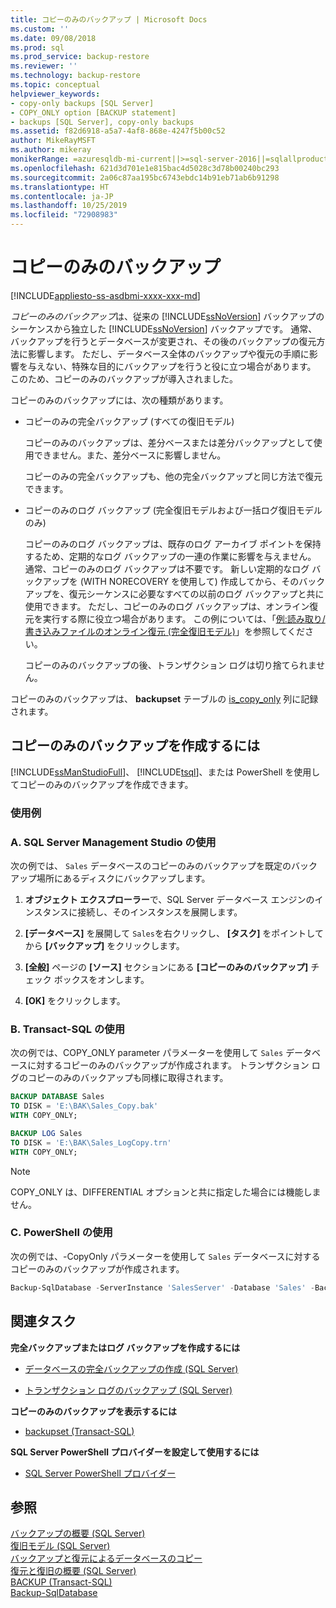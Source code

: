 ```yaml
---
title: コピーのみのバックアップ | Microsoft Docs
ms.custom: ''
ms.date: 09/08/2018
ms.prod: sql
ms.prod_service: backup-restore
ms.reviewer: ''
ms.technology: backup-restore
ms.topic: conceptual
helpviewer_keywords:
- copy-only backups [SQL Server]
- COPY_ONLY option [BACKUP statement]
- backups [SQL Server], copy-only backups
ms.assetid: f82d6918-a5a7-4af8-868e-4247f5b00c52
author: MikeRayMSFT
ms.author: mikeray
monikerRange: =azuresqldb-mi-current||>=sql-server-2016||=sqlallproducts-allversions||>=sql-server-linux-2017
ms.openlocfilehash: 621d3d701e1e815bac4d5028c3d78b00240bc293
ms.sourcegitcommit: 2a06c87aa195bc6743ebdc14b91eb71ab6b91298
ms.translationtype: HT
ms.contentlocale: ja-JP
ms.lasthandoff: 10/25/2019
ms.locfileid: "72908983"
---
```

# <a name="copy-only-backups"></a>コピーのみのバックアップ
[!INCLUDE[appliesto-ss-asdbmi-xxxx-xxx-md](../../includes/appliesto-ss-asdbmi-xxxx-xxx-md.md)]

*コピーのみのバックアップ*は、従来の [!INCLUDE[ssNoVersion](../../includes/ssnoversion-md.md)] バックアップのシーケンスから独立した [!INCLUDE[ssNoVersion](../../includes/ssnoversion-md.md)] バックアップです。 通常、バックアップを行うとデータベースが変更され、その後のバックアップの復元方法に影響します。 ただし、データベース全体のバックアップや復元の手順に影響を与えない、特殊な目的にバックアップを行うと役に立つ場合があります。 このため、コピーのみのバックアップが導入されました。  
  
 コピーのみのバックアップには、次の種類があります。  
  
- コピーのみの完全バックアップ (すべての復旧モデル)  
  
     コピーのみのバックアップは、差分ベースまたは差分バックアップとして使用できません。また、差分ベースに影響しません。  
  
     コピーのみの完全バックアップも、他の完全バックアップと同じ方法で復元できます。  
  
- コピーのみのログ バックアップ (完全復旧モデルおよび一括ログ復旧モデルのみ)  

     コピーのみのログ バックアップは、既存のログ アーカイブ ポイントを保持するため、定期的なログ バックアップの一連の作業に影響を与えません。 通常、コピーのみのログ バックアップは不要です。 新しい定期的なログ バックアップを (WITH NORECOVERY を使用して) 作成してから、そのバックアップを、復元シーケンスに必要なすべての以前のログ バックアップと共に使用できます。 ただし、コピーのみのログ バックアップは、オンライン復元を実行する際に役立つ場合があります。 この例については、「[例:読み取り/書き込みファイルのオンライン復元 &#40;完全復旧モデル&#41;](../../relational-databases/backup-restore/example-online-restore-of-a-read-write-file-full-recovery-model.md)」を参照してください。  

     コピーのみのバックアップの後、トランザクション ログは切り捨てられません。  
  
 コピーのみのバックアップは、 **backupset** テーブルの [is_copy_only](../../relational-databases/system-tables/backupset-transact-sql.md) 列に記録されます。  
  
## <a name="to-create-a-copy-only-backup"></a>コピーのみのバックアップを作成するには  
 [!INCLUDE[ssManStudioFull](../../includes/ssmanstudiofull-md.md)]、 [!INCLUDE[tsql](../../includes/tsql-md.md)]、または PowerShell を使用してコピーのみのバックアップを作成できます。  

### <a name="examples"></a>使用例  
###  <a name="SSMSProcedure"></a> A. SQL Server Management Studio の使用  
次の例では、 `Sales` データベースのコピーのみのバックアップを既定のバックアップ場所にあるディスクにバックアップします。

1. **オブジェクト エクスプローラー**で、SQL Server データベース エンジンのインスタンスに接続し、そのインスタンスを展開します。

1. **[データベース]** を展開して `Sales`を右クリックし、 **[タスク]** をポイントしてから **[バックアップ]** をクリックします。

1. **[全般]** ページの **[ソース]** セクションにある **[コピーのみのバックアップ]** チェック ボックスをオンします。

1. **[OK]** をクリックします。

###  <a name="TsqlProcedure"></a>B. Transact-SQL の使用  
次の例では、COPY_ONLY parameter パラメーターを使用して `Sales` データベースに対するコピーのみのバックアップが作成されます。  トランザクション ログのコピーのみのバックアップも同様に取得されます。

```sql
BACKUP DATABASE Sales
TO DISK = 'E:\BAK\Sales_Copy.bak'
WITH COPY_ONLY;

BACKUP LOG Sales
TO DISK = 'E:\BAK\Sales_LogCopy.trn'
WITH COPY_ONLY;
```
  
> [!NOTE]  
> COPY_ONLY は、DIFFERENTIAL オプションと共に指定した場合には機能しません。  

  
###  <a name="PowerShellProcedure"></a>C. PowerShell の使用  
次の例では、-CopyOnly パラメーターを使用して `Sales` データベースに対するコピーのみのバックアップが作成されます。  
```powershell
Backup-SqlDatabase -ServerInstance 'SalesServer' -Database 'Sales' -BackupFile 'E:\BAK\Sales_Copy.bak' -CopyOnly
```  
  
##  <a name="RelatedTasks"></a> 関連タスク  
 **完全バックアップまたはログ バックアップを作成するには**  
  
- [データベースの完全バックアップの作成 &#40;SQL Server&#41;](../../relational-databases/backup-restore/create-a-full-database-backup-sql-server.md)  
  
- [トランザクション ログのバックアップ &#40;SQL Server&#41;](../../relational-databases/backup-restore/back-up-a-transaction-log-sql-server.md)  

 **コピーのみのバックアップを表示するには**  
  
- [backupset &#40;Transact-SQL&#41;](../../relational-databases/system-tables/backupset-transact-sql.md)  
  
 **SQL Server PowerShell プロバイダーを設定して使用するには**  
  
- [SQL Server PowerShell プロバイダー](../../relational-databases/scripting/sql-server-powershell-provider.md)  

## <a name="see-also"></a>参照  
 [バックアップの概要 &#40;SQL Server&#41;](../../relational-databases/backup-restore/backup-overview-sql-server.md)   
 [復旧モデル &#40;SQL Server&#41;](../../relational-databases/backup-restore/recovery-models-sql-server.md)   
 [バックアップと復元によるデータベースのコピー](../../relational-databases/databases/copy-databases-with-backup-and-restore.md)   
 [復元と復旧の概要 &#40;SQL Server&#41;](../../relational-databases/backup-restore/restore-and-recovery-overview-sql-server.md)  
[BACKUP (Transact-SQL)](../../t-sql/statements/backup-transact-sql.md)  
[Backup-SqlDatabase](/powershell/module/sqlserver/backup-sqldatabase)

  
